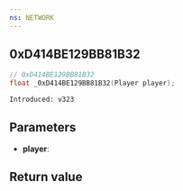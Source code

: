 ```yaml
---
ns: NETWORK
---
```

## 0xD414BE129BB81B32

```c
// 0xD414BE129BB81B32
float _0xD414BE129BB81B32(Player player);
```

```
Introduced: v323
```

## Parameters
* **player**:

## Return value
